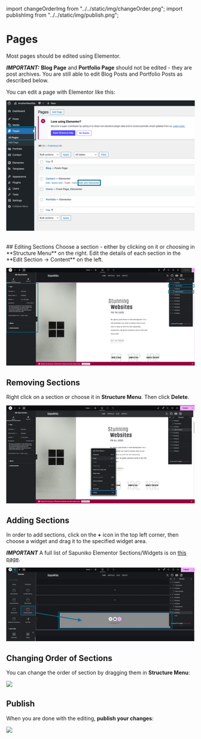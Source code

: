 import changeOrderImg from "../../static/img/changeOrder.png";
import publishImg from "../../static/img/publish.png";

# Pages

Most pages should be edited using Elementor.

**_IMPORTANT:_** **Blog Page** and **Portfolio Page** should not be edited - they are post archives. You are still able to edit Blog Posts and Portfolio Posts as described below.

You can edit a page with Elementor like this:

![](../../static/img/EditWithElementor.png)

<br/>
## Editing Sections
Choose a section - either by clicking on it or choosing in **Structure Menu** on the right.
Edit the details of each section in the **Edit Section -> Content** on the left.

![](../../static/img/editSection.png)

## Removing Sections

Right click on a section or choose it in **Structure Menu**. Then click **Delete**.

![](../../static/img/removeSection.png)

## Adding Sections

In order to add sections, click on the **+** icon in the top left corner, then choose a widget and drag it to the specified widget area.

**_IMPORTANT_** A full list of Sapuniko Elementor Sections/Widgets is on [this page](/docs/Content%20Customization/page-5).

![](../../static/img/dragWidget.png)

## Changing Order of Sections

You can change the order of section by dragging them in **Structure Menu**:

<img src={changeOrderImg} width="300"/>

## Publish

When you are done with the editing, **publish your changes**:

<img src={publishImg} width="300"/>
